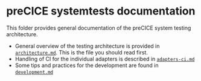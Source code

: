 # preCICE systemtests documentation

This folder provides general documentation of the preCICE system testing architecture.

- General overview of the testing architecture is provided in [`architecture.md`](./architecture.md). This is the file you should read first.
- Handling of CI for the individual adapters is described in [`adapters-ci.md`](./adapters-ci.md)
- Some tips and practices for the development are found in [`development.md`](./development.md)
